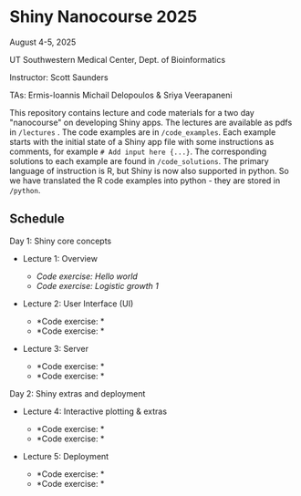 # Shiny Nanocourse 2025

August 4-5, 2025

UT Southwestern Medical Center, Dept. of Bioinformatics

Instructor: Scott Saunders

TAs: Ermis-Ioannis Michail Delopoulos & Sriya Veerapaneni

  This repository contains lecture and code materials for a two day "nanocourse" on developing Shiny apps. The lectures are available as pdfs in `/lectures` . The code examples are in `/code_examples`. Each example starts with the initial state of a Shiny app file with some instructions as comments, for example `# Add input here {...}`. The corresponding solutions to each example are found in `/code_solutions`. The primary language of instruction is R, but Shiny is now also supported in python. So we have translated the R code examples into python - they are stored in `/python`.

**Schedule**
-----------

Day 1: Shiny core concepts

- Lecture 1: Overview
  - *Code exercise: Hello world*
  - *Code exercise: Logistic growth 1*
 
- Lecture 2: User Interface (UI)
  - *Code exercise: *
  - *Code exercise: *

- Lecture 3: Server
  - *Code exercise: *
  - *Code exercise: *
 
Day 2: Shiny extras and deployment

- Lecture 4: Interactive plotting & extras
  - *Code exercise: *
  - *Code exercise: *
 
- Lecture 5: Deployment
  - *Code exercise: *
  - *Code exercise: *
